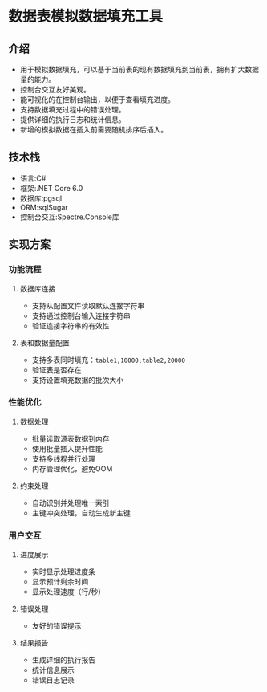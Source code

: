# 数据表模拟数据填充工具

## 介绍

- 用于模拟数据填充，可以基于当前表的现有数据填充到当前表，拥有扩大数据量的能力。
- 控制台交互友好美观。
- 能可视化的在控制台输出，以便于查看填充进度。
- 支持数据填充过程中的错误处理。
- 提供详细的执行日志和统计信息。
- 新增的模拟数据在插入前需要随机排序后插入。

## 技术栈

- 语言:C#
- 框架:.NET Core 6.0
- 数据库:pgsql
- ORM:sqlSugar
- 控制台交互:Spectre.Console库

## 实现方案

### 功能流程

1. 数据库连接
   - 支持从配置文件读取默认连接字符串
   - 支持通过控制台输入连接字符串
   - 验证连接字符串的有效性

2. 表和数据量配置
   - 支持多表同时填充：`table1,10000;table2,20000`
   - 验证表是否存在
   - 支持设置填充数据的批次大小

### 性能优化

1. 数据处理
   - 批量读取源表数据到内存
   - 使用批量插入提升性能
   - 支持多线程并行处理
   - 内存管理优化，避免OOM

2. 约束处理
   - 自动识别并处理唯一索引
   - 主键冲突处理，自动生成新主键

### 用户交互

1. 进度展示
   - 实时显示处理进度条
   - 显示预计剩余时间
   - 显示处理速度（行/秒）

2. 错误处理
   - 友好的错误提示

3. 结果报告
   - 生成详细的执行报告
   - 统计信息展示
   - 错误日志记录
